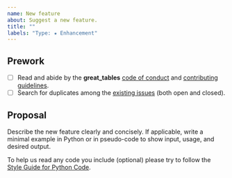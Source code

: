 ```yaml
---
name: New feature
about: Suggest a new feature.
title: ""
labels: "Type: ★ Enhancement"
---
```


## Prework

- [ ] Read and abide by the **great_tables** [code of conduct](https://www.contributor-covenant.org/version/2/1/code_of_conduct/) and [contributing guidelines](https://github.com/posit-dev/great_tables/blob/main/.github/CONTRIBUTING.md).
- [ ] Search for duplicates among the [existing issues](https://github.com/posit-dev/great_tables/issues) (both open and closed).

## Proposal

Describe the new feature clearly and concisely. If applicable, write a minimal example in Python or in pseudo-code to show input, usage, and desired output.

To help us read any code you include (optional) please try to follow the [Style Guide for Python Code](https://peps.python.org/pep-0008/).
